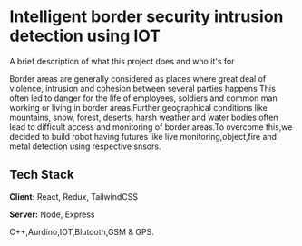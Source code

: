 
# Intelligent border security intrusion detection using IOT

A brief description of what this project does and who it's for

Border areas are generally considered as places where great deal of violence, intrusion and cohesion between several parties happens This often led to danger for the life of employees, soldiers and common man working or living in border areas.Further geographical conditions like mountains, snow, forest, deserts, harsh weather and water bodies often lead to difficult access and monitoring of border areas.To overcome this,we decided to build robot having futures like live monitoring,object,fire and metal detection using respective snsors.
## Tech Stack

**Client:** React, Redux, TailwindCSS

**Server:** Node, Express

C++,Aurdino,IOT,Blutooth,GSM & GPS.